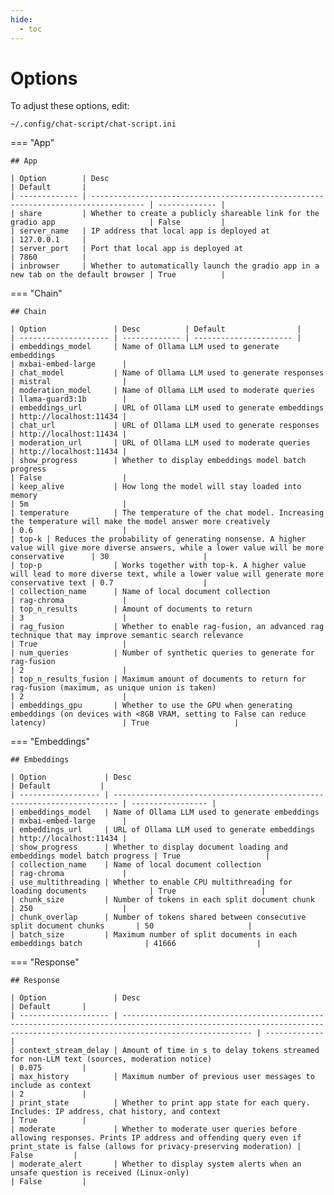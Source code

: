 ```yaml
---
hide:
  - toc
---
```


# Options

To adjust these options, edit:

    ~/.config/chat-script/chat-script.ini

=== "App"

    ## App

    | Option        | Desc                                                                               | Default       |
    | ------------- | ---------------------------------------------------------------------------------- | ------------- |
    | share         | Whether to create a publicly shareable link for the gradio app                     | False         |
    | server_name   | IP address that local app is deployed at                                           | 127.0.0.1     |
    | server_port   | Port that local app is deployed at                                                 | 7860          |
    | inbrowser     | Whether to automatically launch the gradio app in a new tab on the default browser | True          |

=== "Chain"

    ## Chain

    | Option               | Desc          | Default                |
    | -------------------- | ------------- | ---------------------- |
    | embeddings_model     | Name of Ollama LLM used to generate embeddings                                                                                     | mxbai-embed-large      |
    | chat_model           | Name of Ollama LLM used to generate responses                                                                                      | mistral                |
    | moderation_model     | Name of Ollama LLM used to moderate queries                                                                                        | llama-guard3:1b        |
    | embeddings_url       | URL of Ollama LLM used to generate embeddings                                                                                      | http://localhost:11434 |
    | chat_url             | URL of Ollama LLM used to generate responses                                                                                       | http://localhost:11434 |
    | moderation_url       | URL of Ollama LLM used to moderate queries                                                                                         | http://localhost:11434 |
    | show_progress        | Whether to display embeddings model batch progress                                                                                 | False                  |
    | keep_alive           | How long the model will stay loaded into memory                                                                                    | 5m                     |
    | temperature          | The temperature of the chat model. Increasing the temperature will make the model answer more creatively                           | 0.6                    |
    | top-k | Reduces the probability of generating nonsense. A higher value will give more diverse answers, while a lower value will be more conservative      | 30                     |
    | top-p                | Works together with top-k. A higher value will lead to more diverse text, while a lower value will generate more conservative text | 0.7                    |
    | collection_name      | Name of local document collection                                                                                                  | rag-chroma             |
    | top_n_results        | Amount of documents to return                                                                                                      | 3                      |
    | rag_fusion           | Whether to enable rag-fusion, an advanced rag technique that may improve semantic search relevance                                 | True                   |
    | num_queries          | Number of synthetic queries to generate for rag-fusion                                                                             | 2                      |
    | top_n_results_fusion | Maximum amount of documents to return for rag-fusion (maximum, as unique union is taken)                                           | 2                      |
    | embeddings_gpu       | Whether to use the GPU when generating embeddings (on devices with <8GB VRAM, setting to False can reduce latency)                 | True                   |

=== "Embeddings"

    ## Embeddings

    | Option             | Desc                                                                    | Default           |
    | ------------------ | ----------------------------------------------------------------------- | ----------------- |
    | embeddings_model   | Name of Ollama LLM used to generate embeddings                          | mxbai-embed-large      |
    | embeddings_url     | URL of Ollama LLM used to generate embeddings                           | http://localhost:11434 |
    | show_progress      | Whether to display document loading and embeddings model batch progress | True                   |
    | collection_name    | Name of local document collection                                       | rag-chroma             |
    | use_multithreading | Whether to enable CPU multithreading for loading documents              | True                   |
    | chunk_size         | Number of tokens in each split document chunk                           | 250                    |
    | chunk_overlap      | Number of tokens shared between consecutive split document chunks       | 50                     |
    | batch_size         | Maximum number of split documents in each embeddings batch              | 41666                  |

=== "Response"

    ## Response

    | Option               | Desc                                                                                                                                                                      | Default       |
    | -------------------- | ------------------------------------------------------------------------------------------------------------------------------------------------------------------------- | ------------- |
    | context_stream_delay | Amount of time in s to delay tokens streamed for non-LLM text (sources, moderation notice)                                                                                | 0.075         |
    | max_history          | Maximum number of previous user messages to include as context                                                                                                            | 2             |
    | print_state          | Whether to print app state for each query. Includes: IP address, chat history, and context                                                                                | True          |
    | moderate             | Whether to moderate user queries before allowing responses. Prints IP address and offending query even if print_state is false (allows for privacy-preserving moderation) | False         |
    | moderate_alert       | Whether to display system alerts when an unsafe question is received (Linux-only)                                                                                        | False         |
